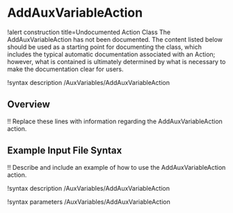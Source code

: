 # AddAuxVariableAction

!alert construction title=Undocumented Action Class
The AddAuxVariableAction has not been documented. The content listed below should be used as a starting point for
documenting the class, which includes the typical automatic documentation associated with an Action;
however, what is contained is ultimately determined by what is necessary to make the documentation
clear for users.

!syntax description /AuxVariables/AddAuxVariableAction

## Overview

!! Replace these lines with information regarding the AddAuxVariableAction action.

## Example Input File Syntax

!! Describe and include an example of how to use the AddAuxVariableAction action.

!syntax description /AuxVariables/AddAuxVariableAction

!syntax parameters /AuxVariables/AddAuxVariableAction
